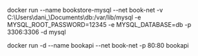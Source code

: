 docker run --name bookstore-mysql --net book-net -v C:\Users\dani_\Documents\db:/var/lib/mysql -e MYSQL_ROOT_PASSWORD=12345 -e MYSQL_DATABASE=db -p 3306:3306 -d mysql  
  
docker run -d --name bookapi --net book-net -p 80:80 bookapi